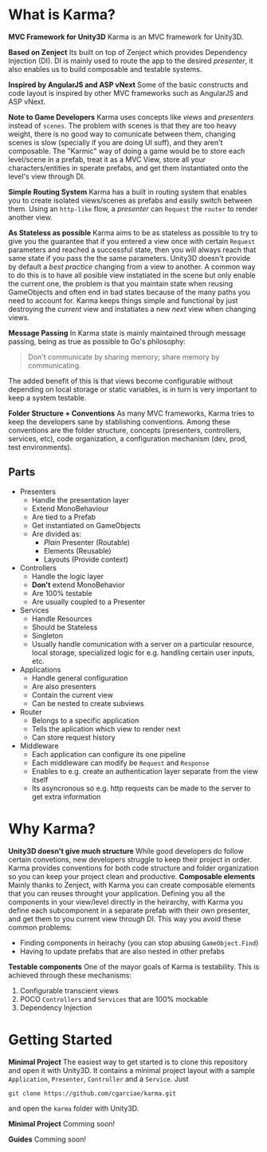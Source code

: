 # What is Karma?
**MVC Framework for Unity3D**
Karma is an MVC framework for Unity3D.

**Based on Zenject**
Its built on top of Zenject which provides Dependency Injection (DI). DI is mainly used to route the app to the desired *presenter*, it also enables us to build composable and testable systems.

**Inspired by AngularJS and ASP vNext**
Some of the basic constructs and code layout is inspired by other MVC frameworks such as AngularJS and ASP vNext.

**Note to Game Developers**
Karma uses concepts like *views* and *presenters* instead of `scenes`. The problem with scenes is that they are too heavy weight, there is no good way to comunicate between them, changing scenes is slow (specially if you are doing UI suff), and they aren't composable. 
The "Karmic" way of doing a game would be to store each level/scene in a prefab, treat it as a MVC View, store all your characters/entities in sperate prefabs, and get them instantiated onto the level's view through DI.

**Simple Routing System**
Karma has a built in routing system that enables you to create isolated views/scenes as prefabs and easily switch between them. Using an `http-like` flow, a *presenter* can `Request` the `router` to render another view.

**As Stateless as possible**
Karma aims to be as stateless as possible to try to give you the guarantee that if you entered a view once with certain `Request` parameters and reached a successful state, then you will always reach that same state if you pass the the same parameters. Unity3D doesn't provide by default a *best practice* changing from a view to another. A common way to do this is to have all posible view instatiated in the scene but only enable the current one, the problem is that you maintain state when reusing GameObjects and often end in bad states because of the many paths you need to account for. Karma keeps things simple and functional by just destroying the *current* view and instatiates a new *next* view when changing views.

**Message Passing**
In Karma state is mainly maintained through message passing, being as true as possible to Go's philosophy:

>Don't communicate by sharing memory; share memory by communicating.

The added benefit of this is that views become configurable without depending on local storage or static variables, is in turn is very important to keep a system testable.

**Folder Structure + Conventions**
As many MVC frameworks, Karma tries to keep the developers sane by stablishing conventions. Among these conventions are the folder structure, concepts (presenters, controllers, services, etc), code organization, a configuration mechanism (dev, prod, test environments).

## Parts
* Presenters
    - Handle the presentation layer
    - Extend MonoBehaviour
    - Are tied to a Prefab
    - Get instantiated on GameObjects
    - Are divided as:
        + *Plain* Presenter (Routable)
        + Elements (Reusable)
        + Layouts (Provide context)
* Controllers
    - Handle the logic layer
    - **Don't** extend MonoBehavior
    - Are 100% testable
    - Are usually coupled to a Presenter
* Services
    - Handle Resources
    - Should be Stateless
    - Singleton
    - Usually handle comunication with a server on a particular resource, local storage, specialized logic for e.g. handling certain user inputs, etc.
* Applications
    - Handle general configuration
    - Are also presenters
    - Contain the current view
    - Can be nested to create subviews
* Router
    - Belongs to a specific application
    - Tells the aplication which view to render next
    - Can store request history
* Middleware
    - Each application can configure its one pipeline
    - Each middleware can modify be `Request` and `Response`
    - Enables to e.g. create an authentication layer separate from the view itself
    - Its asyncronous so e.g. http requests can be made to the server to get extra information

# Why Karma?
**Unity3D doesn't give much structure**
While good developers do follow certain convetions, new developers struggle to keep their project in order. Karma provides conventions for both code structure and folder organization so you can keep your project clean and productive.
**Composable elements**
Mainly thanks to Zenject, with Karma you can create composable elements that you can reuses throught your application. Defining you all the components in your view/level directly in the heirarchy, with Karma you define each subcomponent in a separate prefab with their own presenter, and get them to you current view through DI. This way you avoid these common problems:
* Finding components in heirachy (you can stop abusing `GameObject.Find`)
* Having to update prefabs that are also nested in other prefabs

**Testable components**
One of the mayor goals of Karma is testability. This is achieved through these mechanisms:
1. Configurable transcient views
2. POCO `Controllers` and `Services` that are 100% mockable
3. Dependency Injection

# Getting Started
**Minimal Project**
The easiest way to get started is to clone this repository and open it with Unity3D. It contains a minimal project layout with a sample `Application`, `Presenter`, `Controller` and a `Service`. Just

```
git clone https://github.com/cgarciae/karma.git
```

and open the `karma` folder with Unity3D.

**Minimal Project**
Comming soon!

**Guides**
Comming soon!

